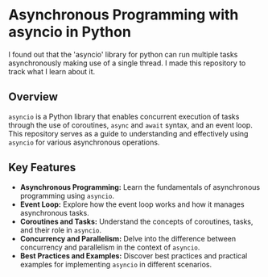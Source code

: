 # Asynchronous Programming with asyncio in Python

I found out that the 'asyncio' library for python can run multiple tasks asynchronously making use of a single thread. I made this repository to track what I learn about it.

## Overview

`asyncio` is a Python library that enables concurrent execution of tasks through the use of coroutines, `async` and `await` syntax, and an event loop. This repository serves as a guide to understanding and effectively using `asyncio` for various asynchronous operations.

## Key Features

- **Asynchronous Programming:** Learn the fundamentals of asynchronous programming using `asyncio`.
- **Event Loop:** Explore how the event loop works and how it manages asynchronous tasks.
- **Coroutines and Tasks:** Understand the concepts of coroutines, tasks, and their role in `asyncio`.
- **Concurrency and Parallelism:** Delve into the difference between concurrency and parallelism in the context of `asyncio`.
- **Best Practices and Examples:** Discover best practices and practical examples for implementing `asyncio` in different scenarios.

